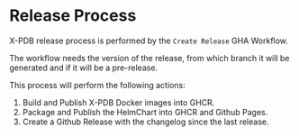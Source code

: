 # Release Process

X-PDB release process is performed by the `Create Release` GHA Workflow.

The workflow needs the version of the release, from which branch it will be generated and if it will be a pre-release.

This process will perform the following actions:

1. Build and Publish X-PDB Docker images into GHCR.
2. Package and Publish the HelmChart into GHCR and Github Pages.
3. Create a Github Release with the changelog since the last release.
